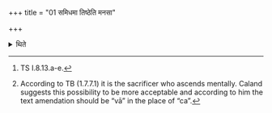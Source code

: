 +++
title = "01 समिधमा तिष्ठेति मनसा"

+++

<details><summary>थिते</summary>

1. (The Adhvaryu does so) with samidham ā tiṣṭha...[^1] and he follows (the sacrificer) in the mind.[^2]  

[^1]: TS I.8.13.a-e.  

[^2]: According to TB (1.7.7.1) it is the sacrificer who ascends mentally. Caland suggests this possibility to be more acceptable and according to him the text amendation should be “vā” in the place of “ca”.  

</details>
